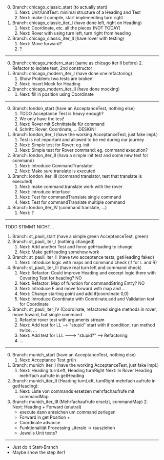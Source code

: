
0. Branch: chicago_classic_start (to actually start)
    1. Next: Unit/UnitTest: minimal structure of a Heading and Test
    2. Next: make it compile, start implementing turn right
1. Branch: chicago_classic_iter_I (have done left, right on Heading)
    1. Next: Coordinate, etc. all the pieces (NOT TODAY)
    2. Next: Rover with using turn left, turn right from heading
2. Branch: chicago_classic_iter_II (have rover with testing)
    1. Next: Move forward?
    2. ?

----


0. Branch: chicago_modern_start (same as chicago iter II before)
    2. Refactor to isolate test, 2nd constructor
1. Branch: chicago_modern_iter_I (have done one refactoring)
    1. Show Problem: two tests are broken!
    3. Next: Insert Mock for Heading
2. Branch: chicago_modern_iter_II (have done mocking)
    1. Next: fill in position using Coordinate

----

0. Branch: london_start (have an AcceptanceTest, nothing else)
    1. TODO Acceptance Test is heavy enough?
    2. We only have the test!
    2. Next: Rover mit Schnittstelle für command
    3. Schritt: Rover, Coordinate, ... DESIGN!
1. Branch: london_iter_I (have the working AcceptanceTest, just fake impl.)
    1. Test is not important and allowed to be red during our journey
    2. Next: Simple test for Rover: eg. init
    3. Next: Simple test for Rover command: eg. command execution?
2. Branch: london_iter_II (hava a simple init test and some new test for command)
    1. Next: Introduce CommandTranslator
    2. Next: Make sure translate is executed
3. Branch: london_iter_III (command translator, test that translate is executed)
    1. Next: make command.translate work with the rover
    2. Next: introduce interface
    3. Next: Test for commandTranslate single command
    3. Next: Test for commandTranslate multiple command
4. Branch: london_iter_IV (command translate, ...)
    1. Next: ?

---

TODO STIMMT NICHT...

1. Branch: st_pauli_start (have a simple green AcceptanceTest, green)
2. Branch: st_pauli_iter_I (nothing changed)
    1. Next: Add another Test and force getHeading to change
    2. Next: Make getHeading somehow work
3. Branch: st_pauli_iter_II (have two acceptance tests, getHeading faked)
    1. Next: introduce logic with maps and command check (if for L and R)
4. Branch: st_pauli_iter_III (have real turn left and command check)
    1. Next: Refactor: Could improve Heading and excerpt logic there with Covering Test for heading? NO
    2. Next: Refactor: Map of function for commandString Entry? NO
    2. Next: Introduce F and move forward with map and ...
    3. Next: Change starting point and add if(coordinate 0,0)
    3. Next: Introduce Coordinate with Coordinate.add and Validation test for Coordinate
5. Branch: st_pauli_iter_IV (Coordinate, refactored single methods in rover, move foward, but single command
    1. Refactor rover test with arguments stream
    2. Next: Add test for LL --> "stupid" start with if condition, run method twice, ...
    3. Next: Add test for LLL ---> "stupid?" --> Refactoring
    4. ...

----

0. Branch: munich_start (have an AcceptanceTest, nothing else)
   1. Next: Acceptance Test grün
1. Branch: munich_iter_I (have the working AcceptanceTest, just fake impl.)
   1. Next: Heading turnLeft, Heading turnRight
      Next: In Rover Heading mehrfach aufrufe in getHeading
2. Branch: munich_iter_II (Heading turnLeft, turnRight mehrfach aufrufe in getHeading):
   1. Next: Liste von commands ersetzen mehrfachaufrufe mit commandMap
3. Branch: munich_iter_III (Mehrfachaufrufe ersetzt, commandMap)
   2. Next: Heading + Forward (enutral)
      - execute dann anreichen um command zerlegen
      - Forward in get Position +
      - Coordinate advance
      - Funktionalität Processing Literale -> rausziehen
      - Jeweils Unit tests?

----

- Just do it Start-Branch
- Maybe show the step iter1
